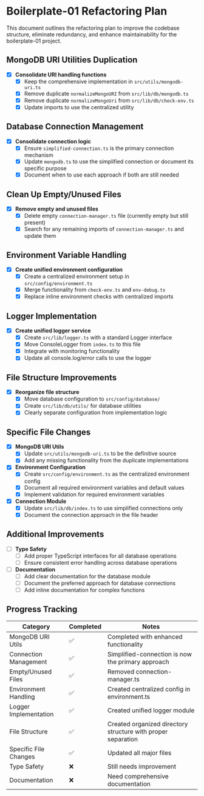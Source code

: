 # Boilerplate-01 Refactoring Plan

This document outlines the refactoring plan to improve the codebase structure, eliminate redundancy, and enhance maintainability for the boilerplate-01 project.

## MongoDB URI Utilities Duplication

- [x] **Consolidate URI handling functions**
  - [x] Keep the comprehensive implementation in `src/utils/mongodb-uri.ts`
  - [x] Remove duplicate `normalizeMongoURI` from `src/lib/db/mongodb.ts`
  - [x] Remove duplicate `normalizeMongoUri` from `src/lib/db/check-env.ts`
  - [x] Update imports to use the centralized utility

## Database Connection Management

- [x] **Consolidate connection logic**
  - [x] Ensure `simplified-connection.ts` is the primary connection mechanism
  - [x] Update `mongodb.ts` to use the simplified connection or document its specific purpose
  - [x] Document when to use each approach if both are still needed

## Clean Up Empty/Unused Files

- [x] **Remove empty and unused files**
  - [x] Delete empty `connection-manager.ts` file (currently empty but still present)
  - [x] Search for any remaining imports of `connection-manager.ts` and update them

## Environment Variable Handling

- [x] **Create unified environment configuration**
  - [x] Create a centralized environment setup in `src/config/environment.ts`
  - [x] Merge functionality from `check-env.ts` and `env-debug.ts`
  - [x] Replace inline environment checks with centralized imports

## Logger Implementation

- [x] **Create unified logger service**
  - [x] Create `src/lib/logger.ts` with a standard Logger interface
  - [x] Move ConsoleLogger from `index.ts` to this file
  - [x] Integrate with monitoring functionality
  - [x] Update all console.log/error calls to use the logger

## File Structure Improvements

- [x] **Reorganize file structure**
  - [x] Move database configuration to `src/config/database/`
  - [x] Create `src/lib/db/utils/` for database utilities
  - [x] Clearly separate configuration from implementation logic

## Specific File Changes

- [x] **MongoDB URI Utils**
  - [x] Update `src/utils/mongodb-uri.ts` to be the definitive source
  - [x] Add any missing functionality from the duplicate implementations

- [x] **Environment Configuration**
  - [x] Create `src/config/environment.ts` as the centralized environment config
  - [x] Document all required environment variables and default values
  - [x] Implement validation for required environment variables

- [x] **Connection Module**
  - [x] Update `src/lib/db/index.ts` to use simplified connections only
  - [x] Document the connection approach in the file header

## Additional Improvements

- [ ] **Type Safety**
  - [ ] Add proper TypeScript interfaces for all database operations
  - [ ] Ensure consistent error handling across database operations

- [ ] **Documentation**
  - [ ] Add clear documentation for the database module
  - [ ] Document the preferred approach for database connections
  - [ ] Add inline documentation for complex functions

## Progress Tracking

| Category | Completed | Notes |
|----------|-----------|-------|
| MongoDB URI Utils | ✅ | Completed with enhanced functionality |
| Connection Management | ✅ | Simplified-connection is now the primary approach |
| Empty/Unused Files | ✅ | Removed connection-manager.ts |
| Environment Handling | ✅ | Created centralized config in environment.ts |
| Logger Implementation | ✅ | Created unified logger module |
| File Structure | ✅ | Created organized directory structure with proper separation |
| Specific File Changes | ✅ | Updated all major files |
| Type Safety | ❌ | Still needs improvement |
| Documentation | ❌ | Need comprehensive documentation |